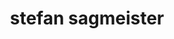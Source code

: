 ---
title: "stefan sagmeister"
id: tag.id
permalink: "/tags/stefan%20sagmeister"
videos: [562,887,888,889,1199,1339,1680,1886,2353,2364]
---
